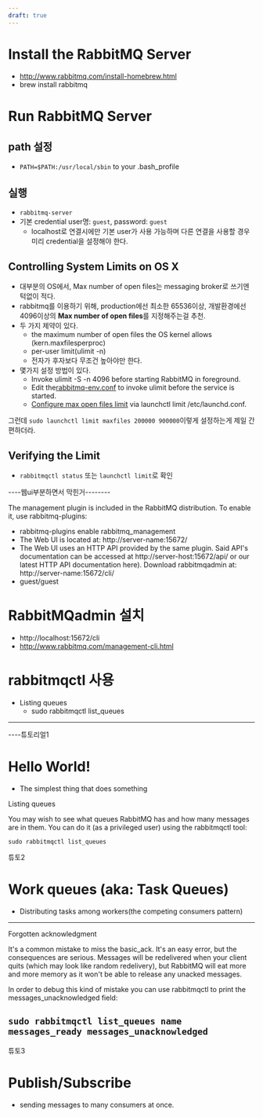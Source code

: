 ```yaml
---
draft: true
---
```


# Install the RabbitMQ Server

- http://www.rabbitmq.com/install-homebrew.html
- brew install rabbitmq

# Run RabbitMQ Server

## path 설정
- `PATH=$PATH:/usr/local/sbin` to your .bash_profile

## 실행
- `rabbitmq-server`
- 기본 credential user명: `guest`, password: `guest`
    - localhost로 연결시에만 기본 user가 사용 가능하며 다른 연결을 사용할 경우 미리 credential을 설정해야 한다.

## Controlling System Limits on OS X
- 대부분의 OS에서, Max number of open files는 messaging broker로 쓰기엔 턱없이 적다.
- rabbitmq를 이용하기 위해, production에선 최소한 65536이상, 개발환경에선 4096이상의 **Max number of open files**를 지정해주는걸 추천.
- 두 가지 제약이 있다.
    - the maximum number of open files the OS kernel allows (kern.maxfilesperproc)
    - per-user limit(ulimit -n)
    - 전자가 후자보다 무조건 높아야만 한다.
- 몇가지 설정 방법이 있다.
    - Invoke ulimit -S -n 4096 before starting RabbitMQ in foreground.
    - Edit the[rabbitmq-env.conf][1] to invoke ulimit before the service is started.
    - [Configure max open files limit][2] via launchctl limit /etc/launchd.conf.

그런데 `sudo launchctl limit maxfiles 200000 900000`이렇게 설정하는게 제일 간편하더라.


## Verifying the Limit

- `rabbitmqctl status` 또는 `launchctl limit`로 확인

[1]: http://www.rabbitmq.com/configure.html
[2]: https://github.com/basho/basho_docs/blob/master/content/riak/kv/2.2.3/using/performance/open-files-limit.md#mac-os-x-el-capitan


----웹ui부분하면서 막힌거--------

The management plugin is included in the RabbitMQ distribution. To enable it, use rabbitmq-plugins:
- rabbitmq-plugins enable rabbitmq_management
- The Web UI is located at: http://server-name:15672/
- The Web UI uses an HTTP API provided by the same plugin. Said API's documentation can be accessed at http://server-host:15672/api/ or our latest HTTP API documentation here).
Download rabbitmqadmin at: http://server-name:15672/cli/
- guest/guest

# RabbitMQadmin 설치
- http://localhost:15672/cli
- http://www.rabbitmq.com/management-cli.html


# rabbitmqctl 사용
- Listing queues
    - sudo rabbitmqctl list_queues
--------------------------------

----튜토리얼1

# Hello World!
- The simplest thing that does something

Listing queues

You may wish to see what queues RabbitMQ has and how many messages are in them. You can do it (as a privileged user) using the rabbitmqctl tool:

`sudo rabbitmqctl list_queues`



튜토2

# Work queues (aka: Task Queues) 
- Distributing tasks among workers(the competing consumers pattern)


---
Forgotten acknowledgment

It's a common mistake to miss the basic_ack. It's an easy error, but the consequences are serious. Messages will be redelivered when your client quits (which may look like random redelivery), but RabbitMQ will eat more and more memory as it won't be able to release any unacked messages.

In order to debug this kind of mistake you can use rabbitmqctl to print the messages_unacknowledged field:

`sudo rabbitmqctl list_queues name messages_ready messages_unacknowledged`
---

튜토3

# Publish/Subscribe
- sending messages to many consumers at once.
<!-- - how to deliver the same message to many consumers. -->



